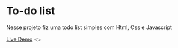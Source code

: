 # To-do list

Nesse projeto fiz uma todo list simples com Html, Css e Javascript

[Live Demo](https://jhenriquem.github.io/simple-to-do-list/) :point_left:
